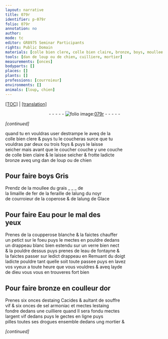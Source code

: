 ```yaml
---
layout: narrative
title: 079r
identifier: p-079r
folio: 079r
annotation: no
author:
mode: tc
editor: GR8975 Seminar Participants
rights: Public Domain
materials: [colle bien clere, colle bien claire, bronze, boys, moullee du grais, limaille de fer, feraille, alung, du noyr de courroieur, coperose, alung de Glace, Eau, coupperose blanche, eau de fontayne, estaing Cacides, souffre vif, sel armoniac, estaing, argent vif, drogues]
tools: [dan de loup ou de chien, cuilliere, mortier]
measurements: [onces]
bodyparts: []
places: []
plants: []
professions: [courroieur]
environments: []
animals: [loup, chien]
---
```


<p><a href="{{ site.baseurl }}/diplomatic/">[TOC]</a> | <a href="{{ site.baseurl }}/texts/p-079r_tl/" target="_blank">[translation]</a></p><div class="folio" align="center">- - - - - <a href="http://gallica.bnf.fr/ark:/12148/btv1b10500001g/f163.item" target="_blank"><img src="https://cu-mkp.github.io/2017-workshop-edition/assets/photo-icon.png" alt="folio image: " style="display:inline-block; margin-bottom:-3px;"/>079r</a> - - - - - </div>  
 
*[continued]*
  
quand tu en vouldras user destrampe le aveq de la<br/> <span class="m">colle bien clere</span> & puys tu le coucheras surce q<span class="exp">ue</span> tu<br/> vouldras par deux ou trois foys & puys le laisse<br/> seicher mais avant q<span class="exp">ue</span> le coucher couche y une couche<br/> de <span class="m">colle bien claire</span> & le laisse seicher & frotte lad<span class="exp">icte</span><br/> <span class="m">bronze</span> aveq ung <span class="tl">dan de <span class="al">loup</span> ou de <span class="al">chien</span></span> 
 
 
  

## Pour faire <span class="m">boys</span> Gris

 
 Prendz de la <span class="m">moullee du grais</span> _ _ _ de<br/> la <span class="m">limaille de fer</span> de la <span class="m">feraille</span> de l<span class="m">alung</span> <span class="m">du noyr<br/> de <span class="pro">courroieur</span></span> de la <span class="m">coperose</span> & de l<span class="m">alung de Glace</span>
 
 
  

## Pour faire <span class="m">Eau</span> pour le mal des<br/> yeux

 
 Prenes de la <span class="m">coupperose blanche</span> & la faictes chauffer<br/> un petict sur le foeu puys le mectes en pouldre dedans<br/> un drappeau blanc bien estendu sur un verre bien nect<br/> & la pouldre dess<span class="exp">us</span> puys prenes de l<span class="m">eau de fontayne</span> &<br/> la faictes passer sur led<span class="exp">ict</span> drappeau en Remuant du doigt<br/> lad<span class="exp">icte</span> pouldre tant quelle soit toute passee puys en lavez<br/> vos <span class="del">v</span>yeux a toute heure q<span class="exp">ue</span> vous vouldres & aveq layde<br/> de dieu vous vous en trouveres fort bien
 
 
  

## Pour faire <span class="m">bronze</span> en coulleur dor

 
 Prenes six <span class="ms">onces</span> d<span class="m">estaing Cacides</span> & aultant de <span class="m">souffre<br/> vif</span> & six <span class="ms">onces</span> de <span class="m">sel armoniac</span> et mectes l<span class="m">estaing</span><br/> fondre dedans une <span class="tl">cuilliere</span> quand Il sera fondu mectes<br/> l<span class="m">argent vif</span> dedans puys le gectes en ligne puys<br/> pilles toutes ses <span class="m">drogues</span> ensemble dedans ung <span class="tl">mortier</span> &
 
*[continued]*
 
